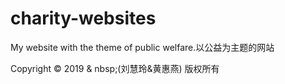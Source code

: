 # charity-websites
My website with the theme of public welfare.以公益为主题的网站

Copyright &copy; 2019 &   nbsp;(刘慧玲&黄惠燕) 版权所有
